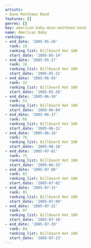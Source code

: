 ```yaml
---
artists:
- Dave Matthews Band
features: []
genres: []
key: american-baby-dave-matthews-band
name: American Baby
rankings:
- end_date: '2005-05-20'
  rank: 19
  ranking_list: Billboard Hot 100
  start_date: '2005-05-14'
- end_date: '2005-05-27'
  rank: 16
  ranking_list: Billboard Hot 100
  start_date: '2005-05-21'
- end_date: '2005-06-03'
  rank: 33
  ranking_list: Billboard Hot 100
  start_date: '2005-05-28'
- end_date: '2005-06-10'
  rank: 53
  ranking_list: Billboard Hot 100
  start_date: '2005-06-04'
- end_date: '2005-06-17'
  rank: 68
  ranking_list: Billboard Hot 100
  start_date: '2005-06-11'
- end_date: '2005-06-24'
  rank: 76
  ranking_list: Billboard Hot 100
  start_date: '2005-06-18'
- end_date: '2005-07-01'
  rank: 75
  ranking_list: Billboard Hot 100
  start_date: '2005-06-25'
- end_date: '2005-07-08'
  rank: 83
  ranking_list: Billboard Hot 100
  start_date: '2005-07-02'
- end_date: '2005-07-15'
  rank: 85
  ranking_list: Billboard Hot 100
  start_date: '2005-07-09'
- end_date: '2005-07-22'
  rank: 87
  ranking_list: Billboard Hot 100
  start_date: '2005-07-16'
- end_date: '2005-07-29'
  rank: 84
  ranking_list: Billboard Hot 100
  start_date: '2005-07-23'
---
```


